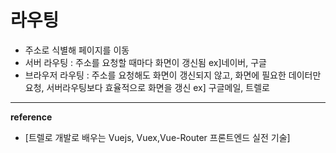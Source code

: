 # 라우팅
- 주소로 식별해 페이지를 이동
- 서버 라우팅 : 주소를 요청할 때마다 화면이 갱신됨 ex]네이버, 구글
- 브라우저 라우팅 : 주소를 요청해도 화면이 갱신되지 않고, 화면에 필요한 데이터만 요청, 서버라우팅보다 효율적으로 화면을 갱신 ex] 구글메일, 트렐로

---
__reference__
- [트렐로 개발로 배우는 Vuejs, Vuex,Vue-Router 프론트엔드 실전 기술]